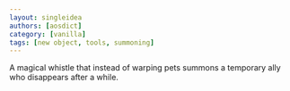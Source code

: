 ```yaml
---
layout: singleidea
authors: [aosdict]
category: [vanilla]
tags: [new object, tools, summoning]
---
```

A magical whistle that instead of warping pets summons a temporary ally who disappears after a while.
